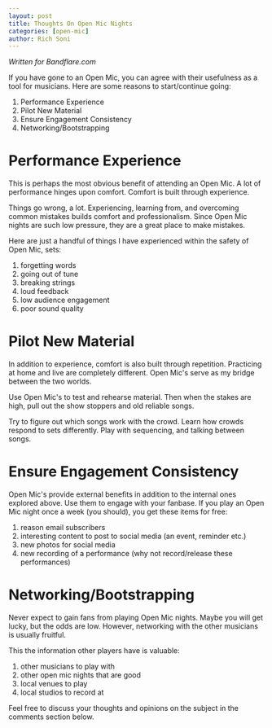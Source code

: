 ```yaml
---
layout: post
title: Thoughts On Open Mic Nights
categories: [open-mic]
author: Rich Soni
---
```


*Written for Bandflare.com*

If you have gone to an Open Mic, you can agree with their usefulness as a tool for musicians.
Here are some reasons to start/continue going:

1. Performance Experience
1. Pilot New Material
1. Ensure Engagement Consistency
1. Networking/Bootstrapping

# Performance Experience

This is perhaps the most obvious benefit of attending an Open Mic.
A lot of performance hinges upon comfort.
Comfort is built through experience.

Things go wrong, a lot.
Experiencing, learning from, and overcoming common mistakes builds comfort and professionalism.
Since Open Mic nights are such low pressure, they are a great place to make mistakes.

Here are just a handful of things I have experienced within the safety of Open Mic, sets:

1. forgetting words
1. going out of tune
1. breaking strings
1. loud feedback
1. low audience engagement
1. poor sound quality

# Pilot New Material

In addition to experience, comfort is also built through repetition.
Practicing at home and live are completely different.
Open Mic's serve as my bridge between the two worlds.

Use Open Mic's to test and rehearse material.
Then when the stakes are high, pull out the show stoppers and old reliable songs.

Try to figure out which songs work with the crowd.
Learn how crowds respond to sets differently.
Play with sequencing, and talking between songs.

# Ensure Engagement Consistency

Open Mic's provide external benefits in addition to the internal ones explored above.
Use them to engage with your fanbase.
If you play an Open Mic night once a week (you should), you get these items for free:

1. reason email subscribers
1. interesting content to post to social media (an event, reminder etc.)
1. new photos for social media
1. new recording of a performance (why not record/release these performances)

# Networking/Bootstrapping

Never expect to gain fans from playing Open Mic nights.
Maybe you will get lucky, but the odds are low.
However, networking with the other musicians is usually fruitful.

This the information other players have is valuable:

1. other musicians to play with
1. other open mic nights that are good
1. local venues to play
1. local studios to record at


Feel free to discuss your thoughts and opinions on the subject in the comments section below.
